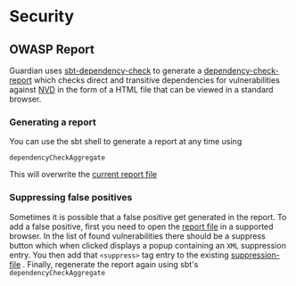 # Security

## OWASP Report

Guardian uses [sbt-dependency-check](https://github.com/albuch/sbt-dependency-check) to generate
a [dependency-check-report][dependency-check-report-link] which checks direct and transitive dependencies for
vulnerabilities against [NVD](https://nvd.nist.gov/) in the form of a HTML file that can be viewed in a standard
browser.

### Generating a report

You can use the sbt shell to generate a report at any time using

```
dependencyCheckAggregate
```

This will overwrite the [current report file][dependency-check-report-link]

### Suppressing false positives

Sometimes it is possible that a false positive get generated in the report. To add a false positive, first you need to
open the [report file][dependency-check-report-link] in a supported browser. In the list of found vulnerabilities there
should be a suppress button which when clicked displays a popup containing an `XML` suppression entry. You then add
that `<suppress>` tag entry to the
existing [suppression-file](https://github.com/aiven/guardian-for-apache-kafka/edit/main/dependency-check/suppression.xml)
. Finally, regenerate the report again using sbt's `dependencyCheckAggregate`

[dependency-check-report-link]: https://github.com/aiven/guardian-for-apache-kafka/blob/main/dependency-check/dependency-check-report.html
